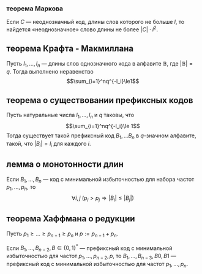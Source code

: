 ### теорема Маркова

Если $C$ — неоднозначный код, длины слов которого не больше $l$, то найдется «неоднозначное» слово длины не более $|C|\cdot l^2$.

## теорема Крафта - Макмиллана

Пусть $l_1,\ldots,l_n$ — длины слов однозначного кода в алфавите $\mathbb{B}$, где $|\mathbb{B}|=q$.
Тогда выполнено неравенство
$$\sum_{i=1}^nq^{-l_i}\le1$$
## теорема о существовании префиксных кодов

Пусть натуральные числа $l_1,\ldots, l_n$ и $q$ таковы, что
$$\sum_{i=1}^nq^{-l_i}\le 1$$
Тогда существует такой префиксный код $B_1, \ldots B_n$ в $q$-значном алфавите, такой, что $|B_i|=l_i$ для каждого $i$.

## лемма о монотонности длин

Если $B_1,\ldots,B_n$ — код с минимальной избыточностью для набора частот $p_1,\ldots,p_n$, то
$$\forall i,j \ \big(p_i>p_j\Rightarrow|B_i|\le|B_j|\big)$$
## теорема Хаффмана о редукции

Пусть $p_1\ge\ldots\ge p_{n-1}\ge p_n$ и $p:=p_{n-1}+p_n$.

Если $B_1, \ldots, B_{n-2}, B\in\{0,1\}^\ast$ — префиксный код с минимальной избыточностью для частот $p_1, \ldots, p_{n-2}, p$, то $B_1, \ldots, B_{n-3}, B0, B1$ — префиксный код с минимальной избыточностью для частот  $p_1, \ldots, p_n$.